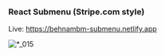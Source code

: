 ### React Submenu (Stripe.com style)


Live: https://behnambm-submenu.netlify.app

![*_015](https://user-images.githubusercontent.com/26994700/130027877-1c89865c-f8a4-470d-9d7e-0549504cde24.png)

